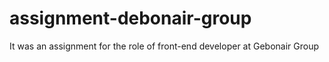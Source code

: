 # assignment-debonair-group
It was an assignment for the role of front-end developer at Gebonair Group 
